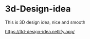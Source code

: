 # 3d-Design-idea  

This is 3D design idea, nice and smooth                          

https://3d-design-idea.netlify.app/   
